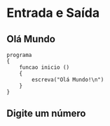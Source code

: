 # **Entrada e Saída**

## Olá Mundo

```
programa 
{ 
	funcao inicio () 
	{
		escreva("Olá Mundo!\n")
	} 
}
```

## Digite um número
